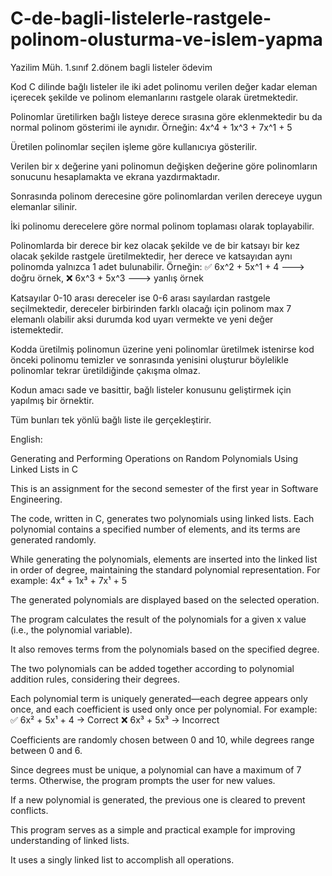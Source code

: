 # C-de-bagli-listelerle-rastgele-polinom-olusturma-ve-islem-yapma
Yazilim Müh. 1.sınıf 2.dönem bagli listeler ödevim

Kod C dilinde bağlı listeler ile iki adet polinomu verilen değer kadar eleman içerecek şekilde ve polinom elemanlarını rastgele olarak üretmektedir.

Polinomlar üretilirken bağlı listeye derece sırasına göre eklenmektedir bu da normal polinom gösterimi ile aynıdır. Örneğin: 4x^4 + 1x^3 + 7x^1 + 5

Üretilen polinomlar seçilen işleme göre kullanıcıya gösterilir.

Verilen bir x değerine yani polinomun değişken değerine göre polinomların sonucunu hesaplamakta ve ekrana yazdırmaktadır.

Sonrasında polinom derecesine göre polinomlardan verilen dereceye uygun elemanlar silinir.

İki polinomu derecelere göre normal polinom toplaması olarak toplayabilir.

Polinomlarda bir derece bir kez olacak şekilde ve de bir katsayı bir kez olacak şekilde rastgele üretilmektedir, her derece ve katsayıdan aynı polinomda yalnızca 1 adet bulunabilir. Örneğin: ✅ 6x^2 + 5x^1 + 4 ---> doğru örnek, ❌ 6x^3 + 5x^3 ---> yanlış örnek

Katsayılar 0-10 arası dereceler ise 0-6 arası sayılardan rastgele seçilmektedir, dereceler birbirinden farklı olacağı için polinom max 7 elemanlı olabilir aksi durumda kod uyarı vermekte ve yeni değer istemektedir.

Kodda üretilmiş polinomun üzerine yeni polinomlar üretilmek istenirse kod önceki polinomu temizler ve sonrasında yenisini oluşturur böylelikle polinomlar tekrar üretildiğinde çakışma olmaz.

Kodun amacı sade ve basittir, bağlı listeler konusunu geliştirmek için yapılmış bir örnektir.

Tüm bunları tek yönlü bağlı liste ile gerçekleştirir.


English: 

Generating and Performing Operations on Random Polynomials Using Linked Lists in C

This is an assignment for the second semester of the first year in Software Engineering.

The code, written in C, generates two polynomials using linked lists. Each polynomial contains a specified number of elements, and its terms are generated randomly.

While generating the polynomials, elements are inserted into the linked list in order of degree, maintaining the standard polynomial representation. For example:
4x⁴ + 1x³ + 7x¹ + 5

The generated polynomials are displayed based on the selected operation.

The program calculates the result of the polynomials for a given x value (i.e., the polynomial variable).

It also removes terms from the polynomials based on the specified degree.

The two polynomials can be added together according to polynomial addition rules, considering their degrees.

Each polynomial term is uniquely generated—each degree appears only once, and each coefficient is used only once per polynomial.
For example:
✅ 6x² + 5x¹ + 4 → Correct
❌ 6x³ + 5x³ → Incorrect

Coefficients are randomly chosen between 0 and 10, while degrees range between 0 and 6.

Since degrees must be unique, a polynomial can have a maximum of 7 terms. Otherwise, the program prompts the user for new values.

If a new polynomial is generated, the previous one is cleared to prevent conflicts.

This program serves as a simple and practical example for improving understanding of linked lists.

It uses a singly linked list to accomplish all operations.
